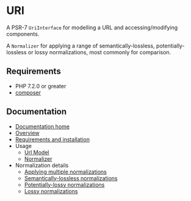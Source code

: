 # URI

A PSR-7 `UriInterface` for modelling a URL and accessing/modifying components.
 
A `Normalizer` for applying a range of semantically-lossless, potentially-lossless or lossy normalizations,
most commonly for comparison.

## Requirements

- PHP 7.2.0 or greater
- [composer](https://getcomposer.org/)

## Documentation

- [Documentation home][documentation-home]
- [Overview][documentation-overview]
- [Requirements and installation][documentation-requirements-and-installation]
- Usage
    - [Url Model][documentation-usage-url-model]
    - [Normalizer][documentation-usage-normalizer]
- Normalization details
    - [Applying multiple normalizations][documentation-applying-multiple-normalizations]
    - [Semantically-lossless normalizations][documentation-semantically-lossless-normalizations]
    - [Potentially-lossy normalizations][documentation-potentially-lossless-normalizations]
    - [Lossy normalizations][documentation-lossy-normalizations]

[documentation-home]: https://uri.webignition.net/en/latest/
[documentation-overview]: https://uri.webignition.net/en/latest/overview.html
[documentation-requirements-and-installation]: https://uri.webignition.net/en/latest/requirements-and-installation.html
[documentation-getting-started]: https://uri.webignition.net/en/latest/requirements-and-installation.html
[documentation-usage-url-model]: https://uri.webignition.net/en/latest/url.html
[documentation-usage-normalizer]: https://uri.webignition.net/en/latest/normalizer.html
[documentation-applying-multiple-normalizations]: https://uri.webignition.net/en/latest/applying-multiple-normalizations.html
[documentation-semantically-lossless-normalizations]: https://uri.webignition.net/en/latest/semantically-lossless-normalizations.html
[documentation-potentially-lossless-normalizations]: https://uri.webignition.net/en/latest/potentially-lossy-normalizations.html
[documentation-lossy-normalizations]: https://uri.webignition.net/en/latest/lossy-normalizations.html
